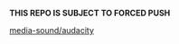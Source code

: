 __THIS REPO IS SUBJECT TO FORCED PUSH__

[media-sound/audacity](https://github.com/mehw/gentoo-ebuild-testing/tree/media-sound/audacity)
